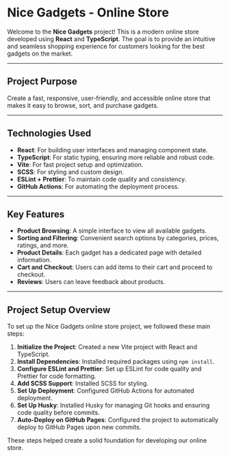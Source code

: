 # Nice Gadgets - Online Store

Welcome to the **Nice Gadgets** project! This is a modern online store developed using **React** and **TypeScript**. The goal is to provide an intuitive and seamless shopping experience for customers looking for the best gadgets on the market.

---

## Project Purpose

Create a fast, responsive, user-friendly, and accessible online store that makes it easy to browse, sort, and purchase gadgets.

---

## Technologies Used

- **React**: For building user interfaces and managing component state.
- **TypeScript**: For static typing, ensuring more reliable and robust code.
- **Vite**: For fast project setup and optimization.
- **SCSS**: For styling and custom design.
- **ESLint + Prettier**: To maintain code quality and consistency.
- **GitHub Actions**: For automating the deployment process.

---

## Key Features

- **Product Browsing**: A simple interface to view all available gadgets.
- **Sorting and Filtering**: Convenient search options by categories, prices, ratings, and more.
- **Product Details**: Each gadget has a dedicated page with detailed information.
- **Cart and Checkout**: Users can add items to their cart and proceed to checkout.
- **Reviews**: Users can leave feedback about products.

---

## Project Setup Overview

To set up the Nice Gadgets online store project, we followed these main steps:

1. **Initialize the Project**: Created a new Vite project with React and TypeScript.
2. **Install Dependencies**: Installed required packages using `npm install`.
3. **Configure ESLint and Prettier**: Set up ESLint for code quality and Prettier for code formatting.
4. **Add SCSS Support**: Installed SCSS for styling.
5. **Set Up Deployment**: Configured GitHub Actions for automated deployment.
6. **Set Up Husky**: Installed Husky for managing Git hooks and ensuring code quality before commits.
7. **Auto-Deploy on GitHub Pages**: Configured the project to automatically deploy to GitHub Pages upon new commits.

These steps helped create a solid foundation for developing our online store.
